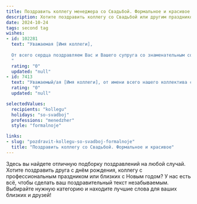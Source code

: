 ```yaml
---
title: Поздравить коллегу менеджера со Свадьбой. Формальное и красивое
description: Хотите поздравить коллегу со Свадьбой или другим праздником? Наш ИИ создаст незабываемое поздравление, а вы обязательно выделитесь среди других.  
date: 2024-10-24
tags: second tag
wishes:
- id: 102281
  text: "Уважаемая [Имя коллеги],
  
  От всего сердца поздравляем Вас и Вашего супруга со знаменательным событием – свадьбой! Желаем Вам крепкой любви, семейного благополучия, взаимопонимания и радости в совместной жизни. Пусть ваш союз будет наполнен теплом, уютом и нежностью.  Пусть все ваши начинания, как в личной жизни, так и в профессиональной деятельности, будут успешными и приносящими удовлетворение.  Счастья Вам и долгих лет совместной жизни!
  "
  rating: "0"
  updated: "null"
- id: 7413
  text: "Уважаемый/ая [Имя коллеги], от имени всего нашего коллектива сердечно поздравляем Вас с этим знаменательным событием - днем Вашей свадьбы! Пусть семейная жизнь принесет Вам счастье, любовь и взаимопонимание, а ваш союз будет крепким и нерушимым. Желаем Вам благополучия, достатка и исполнения всех Ваших заветных желаний. Отдельное пожелание успехов Вам на профессиональном поприще. Уверены, что Ваш управленческий талант и целеустремленность позволят Вам достичь любых поставленных целей. Пусть в Вашей семье всегда царит гармония и любовь. С Днем свадьбы!"
  rating: "0"
  updated: "null"

selectedValues:
  recipients: "kollegu"
  holidays: "so-svadboj"
  professions: "menedzher"
  style: "formalnoje"

links:
- slug: "pozdravit-kollegu-so-svadboj-formalnoje"
  title: "Поздравить коллегу со Свадьбой. Формальное и красивое"
---
```


Здесь вы найдете отличную подборку поздравлений на любой случай.
Хотите поздравить друга с днём рождения, коллегу с профессиональным праздником или близких с Новым годом? У нас есть всё, чтобы сделать ваш поздравительный текст незабываемым. Выбирайте нужную категорию и находите лучшие слова для ваших близких и друзей!
